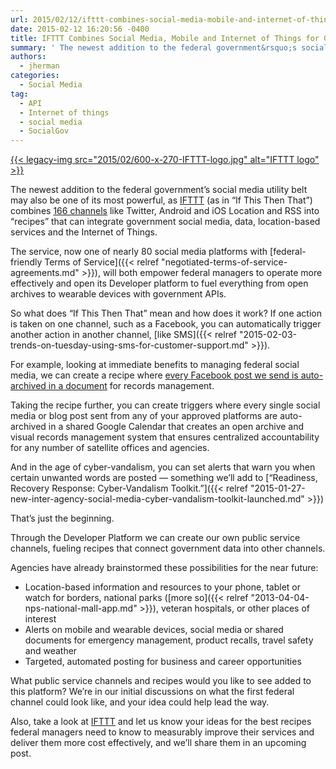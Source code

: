 ```yaml
---
url: 2015/02/12/ifttt-combines-social-media-mobile-and-internet-of-things-for-government.md
date: 2015-02-12 16:20:56 -0400
title: IFTTT Combines Social Media, Mobile and Internet of Things for Government
summary: ' The newest addition to the federal government&rsquo;s social media utility belt may also be one of its most powerful, as IFTTT (as in &ldquo;If This Then That&rdquo;) combines 166 channels like Twitter, Android and iOS Location and RSS into &#8220;recipes&#8221; that can integrate government social media, data, location-based services'
authors:
  - jherman
categories:
  - Social Media
tag:
  - API
  - Internet of things
  - social media
  - SocialGov
---
```


[{{< legacy-img src="2015/02/600-x-270-IFTTT-logo.jpg" alt="IFTTT logo" >}}](https://s3.amazonaws.com/sitesusa/wp-content/uploads/sites/212/2015/02/600-x-270-IFTTT-logo.jpg)

The newest addition to the federal government’s social media utility belt may also be one of its most powerful, as [IFTTT](https://ifttt.com) (as in “If This Then That”) combines [166 channels](https://ifttt.com/channels) like Twitter, Android and iOS Location and RSS into &#8220;recipes&#8221; that can integrate government social media, data, location-based services and the Internet of Things.

The service, now one of nearly 80 social media platforms with [federal-friendly Terms of Service]({{< relref "negotiated-terms-of-service-agreements.md" >}}), will both empower federal managers to operate more effectively and open its Developer platform to fuel everything from open archives to wearable devices with government APIs.

So what does “If This Then That” mean and how does it work? If one action is taken on one channel, such as a Facebook, you can automatically trigger another action in another channel, [like SMS]({{< relref "2015-02-03-trends-on-tuesday-using-sms-for-customer-support.md" >}}).

For example, looking at immediate benefits to managing federal social media, we can create a recipe where <a href="https://ifttt.com/recipes/139605-facebook-post-to-google-drive" target="_blank">every Facebook post we send is auto-archived in a document</a> for records management.

Taking the recipe further, you can create triggers where every single social media or blog post sent from any of your approved platforms are auto-archived in a shared Google Calendar that creates an open archive and visual records management system that ensures centralized accountability for any number of satellite offices and agencies.

And in the age of cyber-vandalism, you can set alerts that warn you when certain unwanted words are posted &#8212; something we’ll add to [“Readiness, Recovery Response: Cyber-Vandalism Toolkit.”]({{< relref "2015-01-27-new-inter-agency-social-media-cyber-vandalism-toolkit-launched.md" >}})

That’s just the beginning.

Through the Developer Platform we can create our own public service channels, fueling recipes that connect government data into other channels.

Agencies have already brainstormed these possibilities for the near future:

  * Location-based information and resources to your phone, tablet or watch for borders, national parks ([more so]({{< relref "2013-04-04-nps-national-mall-app.md" >}}), veteran hospitals, or other places of interest
  * Alerts on mobile and wearable devices, social media or shared documents for emergency management, product recalls, travel safety and weather
  * Targeted, automated posting for business and career opportunities

What public service channels and recipes would you like to see added to this platform? We’re in our initial discussions on what the first federal channel could look like, and your idea could help lead the way.

Also, take a look at [IFTTT](https://ifttt.com/) and let us know your ideas for the best recipes federal managers need to know to measurably improve their services and deliver them more cost effectively, and we’ll share them in an upcoming post.

 